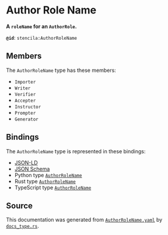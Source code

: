# Author Role Name

**A `roleName` for an `AuthorRole`.**

**`@id`**: `stencila:AuthorRoleName`

## Members

The `AuthorRoleName` type has these members:

- `Importer`
- `Writer`
- `Verifier`
- `Accepter`
- `Instructor`
- `Prompter`
- `Generator`

## Bindings

The `AuthorRoleName` type is represented in these bindings:

- [JSON-LD](https://stencila.org/AuthorRoleName.jsonld)
- [JSON Schema](https://stencila.org/AuthorRoleName.schema.json)
- Python type [`AuthorRoleName`](https://github.com/stencila/stencila/blob/main/python/python/stencila/types/author_role_name.py)
- Rust type [`AuthorRoleName`](https://github.com/stencila/stencila/blob/main/rust/schema/src/types/author_role_name.rs)
- TypeScript type [`AuthorRoleName`](https://github.com/stencila/stencila/blob/main/ts/src/types/AuthorRoleName.ts)

## Source

This documentation was generated from [`AuthorRoleName.yaml`](https://github.com/stencila/stencila/blob/main/schema/AuthorRoleName.yaml) by [`docs_type.rs`](https://github.com/stencila/stencila/blob/main/rust/schema-gen/src/docs_type.rs).
